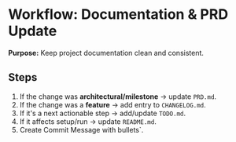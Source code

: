 # Workflow: Documentation & PRD Update

**Purpose:** Keep project documentation clean and consistent.

## Steps

1. If the change was **architectural/milestone** → update `PRD.md`.
2. If the change was a **feature** → add entry to `CHANGELOG.md`.
3. If it's a next actionable step → add/update `TODO.md`.
4. If it affects setup/run → update `README.md`.
5. Create Commit Message with bullets`.
